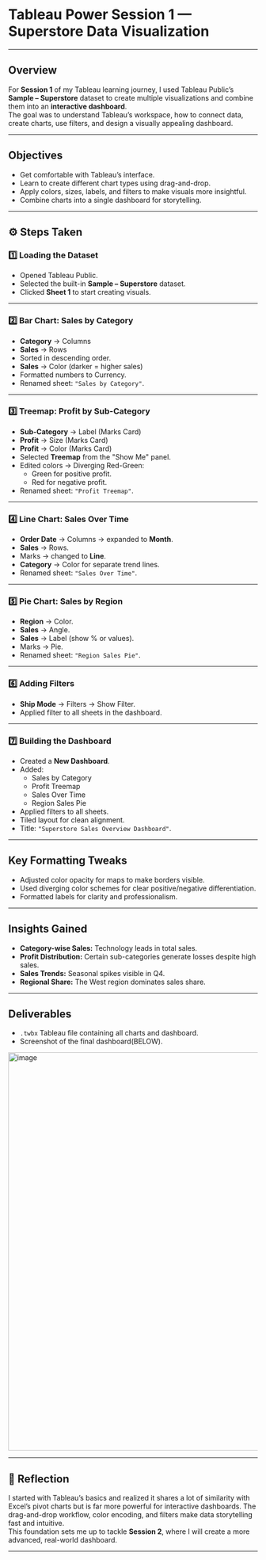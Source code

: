 # Tableau Power Session 1 — Superstore Data Visualization

---

## Overview
For **Session 1** of my Tableau learning journey, I used Tableau Public’s **Sample – Superstore** dataset to create multiple visualizations and combine them into an **interactive dashboard**.  
The goal was to understand Tableau’s workspace, how to connect data, create charts, use filters, and design a visually appealing dashboard.

---

## Objectives
- Get comfortable with Tableau’s interface.
- Learn to create different chart types using drag-and-drop.
- Apply colors, sizes, labels, and filters to make visuals more insightful.
- Combine charts into a single dashboard for storytelling.

---

## ⚙️ Steps Taken

### **1️⃣ Loading the Dataset**
- Opened Tableau Public.
- Selected the built-in **Sample – Superstore** dataset.
- Clicked **Sheet 1** to start creating visuals.

---

### **2️⃣ Bar Chart: Sales by Category**
- **Category** → Columns
- **Sales** → Rows
- Sorted in descending order.
- **Sales** → Color (darker = higher sales)
- Formatted numbers to Currency.
- Renamed sheet: `"Sales by Category"`.

---

### **3️⃣ Treemap: Profit by Sub-Category**
- **Sub-Category** → Label (Marks Card)
- **Profit** → Size (Marks Card)
- **Profit** → Color (Marks Card)
- Selected **Treemap** from the "Show Me" panel.
- Edited colors → Diverging Red-Green:
  - Green for positive profit.
  - Red for negative profit.
- Renamed sheet: `"Profit Treemap"`.

---

### **4️⃣ Line Chart: Sales Over Time**
- **Order Date** → Columns → expanded to **Month**.
- **Sales** → Rows.
- Marks → changed to **Line**.
- **Category** → Color for separate trend lines.
- Renamed sheet: `"Sales Over Time"`.

---

### **5️⃣ Pie Chart: Sales by Region**
- **Region** → Color.
- **Sales** → Angle.
- **Sales** → Label (show % or values).
- Marks → Pie.
- Renamed sheet: `"Region Sales Pie"`.

---

### **6️⃣ Adding Filters**
- **Ship Mode** → Filters → Show Filter.
- Applied filter to all sheets in the dashboard.

---

### **7️⃣ Building the Dashboard**
- Created a **New Dashboard**.
- Added:
  - Sales by Category
  - Profit Treemap
  - Sales Over Time
  - Region Sales Pie
- Applied filters to all sheets.
- Tiled layout for clean alignment.
- Title: `"Superstore Sales Overview Dashboard"`.

---

## Key Formatting Tweaks
- Adjusted color opacity for maps to make borders visible.
- Used diverging color schemes for clear positive/negative differentiation.
- Formatted labels for clarity and professionalism.

---

## Insights Gained
- **Category-wise Sales:** Technology leads in total sales.
- **Profit Distribution:** Certain sub-categories generate losses despite high sales.
- **Sales Trends:** Seasonal spikes visible in Q4.
- **Regional Share:** The West region dominates sales share.

---

## Deliverables
- `.twbx` Tableau file containing all charts and dashboard.
- Screenshot of the final dashboard(BELOW).

<img width="1675" height="804" alt="image" src="https://github.com/user-attachments/assets/7afde566-1bdb-4b80-a712-d4628cefde68" />


---

## 💭 Reflection
I started with Tableau’s basics and realized it shares a lot of similarity with Excel’s pivot charts but is far more powerful for interactive dashboards. The drag-and-drop workflow, color encoding, and filters make data storytelling fast and intuitive.  
This foundation sets me up to tackle **Session 2**, where I will create a more advanced, real-world dashboard.

---
